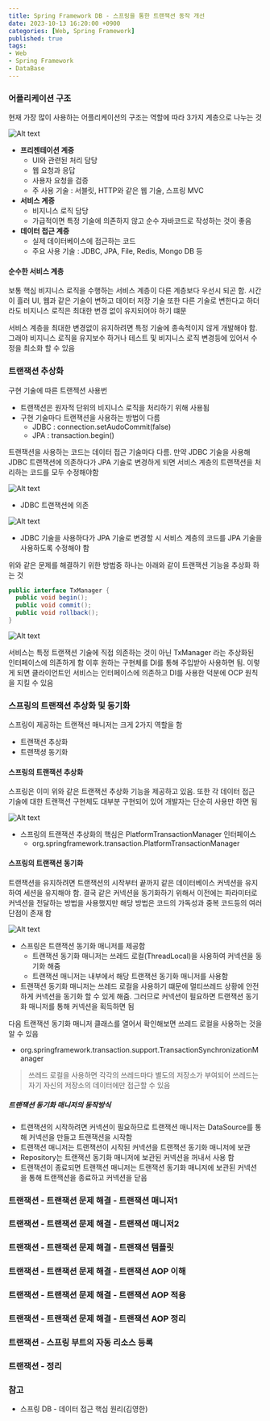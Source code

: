 ```yaml
---
title: Spring Framework DB - 스프링을 통한 트랜잭션 동작 개선
date: 2023-10-13 16:20:00 +0900
categories: [Web, Spring Framework]
published: true
tags:
- Web
- Spring Framework
- DataBase
---
```


### 어플리케이션 구조
현재 가장 많이 사용하는 어플리케이션의 구조는 역할에 따라 3가지 계층으로 나누는 것 

![Alt text](/assets/posts/img/spring/spring_db_04_01.png)
  - **프리젠테이션 계증**
    - UI와 관련된 처리 담당
    - 웹 요청과 응답
    - 사용자 요청을 검증
    - 주 사용 기술 : 서블릿, HTTP와 같은 웹 기술, 스프링 MVC
  - **서비스 계증**
    - 비지니스 로직 담당
    - 가급적이면 특정 기술에 의존하지 않고 순수 자바코드로 작성하는 것이 좋음
  - **데이터 접근 계증**
    - 실제 데이터베이스에 접근하는 코드
    - 주요 사용 기술 : JDBC, JPA, File, Redis, Mongo DB 등

#### 순수한 서비스 계층
보통 핵심 비지니스 로직을 수행하는 서비스 계층이 다른 계층보다 우선시 되곤 함. 시간이 흘러 UI, 웹과 같은 기술이 변하고 데이터 저장 기술 또한 다른 기술로 변한다고 하더라도 비지니스 로직은 최대한 변경 없이 유지되어야 하기 떄문

서비스 계층을 최대한 변경없이 유지하려면 특정 기술에 종속적이지 않게 개발해야 함. 그래야 비지니스 로직을 유지보수 하거나 테스트 및 비지니스 로직 변경등에 있어서 수정을 최소화 할 수 있음

### 트랜잭션 추상화
구현 기술에 따른 트랜젝션 사용번
  - 트랜잭션은 원자적 단위의 비지니스 로직을 처리하기 위해 사용됨
  - 구현 기술마다 트랜잭션을 사용하는 방법이 다름
    - JDBC : connection.setAudoCommit(false)
    - JPA : transaction.begin()

트랜잭션을 사용하는 코드는 데이터 접근 기술마다 다름. 만약 JDBC 기술을 사용해 JDBC 트랜잭션에 의존하다가 JPA 기술로 변경하게 되면 서비스 계층의 트랜잭션을 처리하는 코드를 모두 수정해야함

![Alt text](/assets/posts/img/spring/spring_db_04_02.png)
  - JDBC 트랜잭션에 의존

![Alt text](/assets/posts/img/spring/spring_db_04_03.png)
  - JDBC 기술을 사용하다가 JPA 기술로 변경할 시 서비스 계층의 코드를 JPA 기술을 사용하도록 수정해야 함

위와 같은 문제를 해결하기 위한 방법중 하나는 아래와 같이 트랜잭션 기능을 추상화 하는 것

```java
public interface TxManager {
  public void begin();
  public void commit();
  public void rollback();
}
```

![Alt text](/assets/posts/img/spring/spring_db_04_04.png)

서비스는 특정 트랜잭션 기술에 직접 의존하는 것이 아닌 TxManager 라는 추상화된 인터페이스에 의존하게 함
이후 원하는 구현체를 DI를 통해 주입받아 사용하면 됨.
이렇게 되면 클라이언트인 서비스는 인터페이스에 의존하고 DI를 사용한 덕분에 OCP 원칙을 지킬 수 있음

### 스프링의 트랜잭션 추상화 및 동기화
스프링이 제공하는 트랜잭션 매니저는 크게 2가지 역할을 함
  - 트랜잭션 추상화
  - 트랜잭셩 동기화

#### 스프링의 트랜잭션 추상화
스프링은 이미 위와 같은 트랜잭션 추상화 기능을 제공하고 있음. 또한 각 데이터 접근 기술에 대한 트랜잭션 구현체도 대부분 구현되어 있어 개발자는 단순히 사용만 하면 됨

![Alt text](/assets/posts/img/spring/spring_db_04_05.png)
  - 스프링의 트랜잭션 추상화의 핵심은 PlatformTransactionManager 인터페이스
    - org.springframework.transaction.PlatformTransactionManager

#### 스프링의 트랜잭션 동기화
트랜잭션을 유지하려면 트랜잭션의 시작부터 끝까지 같은 데이터베이스 커넥션을 유지하여 세션을 유지해야 함.
결국 같은 커넥션을 동기화하기 위해서 이전에는 파라미터로 커넥션을 전달하는 방법을 사용했지만 해당 방법은 코드의 가독성과 중복 코드등의 여러 단점이 존재 함

![Alt text](/assets/posts/img/spring/spring_db_04_06.png)
  - 스프링은 트랜잭션 동기화 매니저를 제공함
    - 트랜잭션 동기화 매니저는 쓰레드 로컬(ThreadLocal)을 사용하여 커넥션을 동기화 해줌
    - 트랜잭션 매니저는 내부에서 해당 트랜잭션 동기화 매니저를 사용함
  - 트랜잭션 동기화 매니저는 쓰레드 로컬을 사용하기 떄문에 멀티쓰레드 상황에 안전하게 커넥션을 동기화 할 수 있게 해줌. 그러므로 커넥션이 필요하면 트랜잭션 동기화 매니저를 통해 커넥션을 획득하면 됨

다음 트랜잭션 동기화 매니저 클래스를 열어서 확인해보면 쓰레드 로컬을 사용하는 것을 알 수 있음
  - org.springframework.transaction.support.TransactionSynchronizationManager

> 쓰레드 로컬을 사용하면 각각의 쓰레드마다 별도의 저장소가 부여되어 쓰레드는 자기 자신의 저장소의 데이터에만 접근할 수 있음

##### 트랜잭션 동기화 매니저의 동작방식
  - 트랜잭션의 시작하려면 커넥션이 필요하므로 트랜잭션 매니저는 DataSource를 통해 커넥션을 만들고 트랜잭션을 시작함
  - 트랜잭션 매니저는 트랜잭션이 시작된 커넥션을 트랜잭션 동기화 매니저에 보관
  - Repository는 트랜잭션 동기화 매니저에 보관된 커넥션을 꺼내서 사용 함
  - 트랜잭션이 종료되면 트랜잭션 매니저는 트랜잭션 동기화 매니저에 보관된 커넥션을 통해 트랜잭션을 종료하고 커넥션을 닫음


### 트랜잭션 - 트랜잭션 문제 해결 - 트랜잭션 매니저1
### 트랜잭션 - 트랜잭션 문제 해결 - 트랜잭션 매니저2
### 트랜잭션 - 트랜잭션 문제 해결 - 트랜잭션 템플릿
### 트랜잭션 - 트랜잭션 문제 해결 - 트랜잭션 AOP 이해
### 트랜잭션 - 트랜잭션 문제 해결 - 트랜잭션 AOP 적용
### 트랜잭션 - 트랜잭션 문제 해결 - 트랜잭션 AOP 정리
### 트랜잭션 - 스프링 부트의 자동 리소스 등록
### 트랜잭션 - 정리

### 참고
 - 스프링 DB - 데이터 접근 핵심 원리(김영한)
